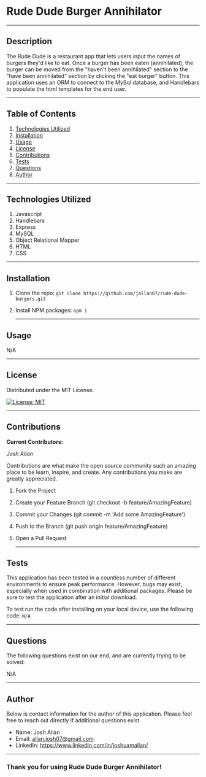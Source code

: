 # **Rude Dude Burger Annihilator**

---

## **Description**

The Rude Dude is a restaurant app that lets users input the names of burgers they'd like to eat. Once a burger has been eaten (annihilated), the burger can be moved from the "haven't been annihilated" section to the "have been annihilated" section by clicking the "eat burger" button. This application uses an ORM to connect to the MySql database, and Handlebars to populate the html templates for the end user.

---

## **Table of Contents**

1. [Technologies Utilized](#Technologies-Utilized)
1. [Installation](#Installation)
1. [Usage](#Usage)
1. [License](#License)
1. [Contributions](#Contributions)
1. [Tests](#Tests)
1. [Questions](#Questions)
1. [Author](#Author)

---

## **Technologies Utilized**

1. Javascript
2. Handlebars
3. Express
4. MySQL
5. Object Relational Mapper
6. HTML
7. CSS

---

## **Installation**

1. Clone the repo: `git clone https://github.com/jallan07/rude-dude-burgers.git`
2. Install NPM packages: `npm i`

   ***

## **Usage**

N/A

---

## **License**

Distributed under the MIT License.

[![License: MIT](https://img.shields.io/badge/License-MIT-yellow.svg)](https://opensource.org/licenses/MIT)

---

## **Contributions**

**Current Contributors:**

_Josh Allan_

Contributions are what make the open source community such an amazing place to be learn, inspire, and create. Any contributions you make are greatly appreciated.

1. Fork the Project
2. Create your Feature Branch (git checkout -b feature/AmazingFeature)
3. Commit your Changes (git commit -m 'Add some AmazingFeature')
4. Push to the Branch (git push origin feature/AmazingFeature)
5. Open a Pull Request

   ***

## **Tests**

This application has been tested in a countless number of different environments to ensure peak performance. However, bugs may exist, especially when used in combination with additional packages. Please be sure to test the application after an initial download.

To test run the code after installing on your local device, use the following code:
`N/A`

---

## **Questions**

The following questions exist on our end, and are currently trying to be solved:

N/A

---

## **Author**

Below is contact information for the author of this application. Please feel free to reach out directly if additional questions exist.

- Name: Josh Allan
- Email: allan.josh07@gmail.com
- LinkedIn: https://www.linkedin.com/in/joshuamallan/

---

### Thank you for using Rude Dude Burger Annihilator!
